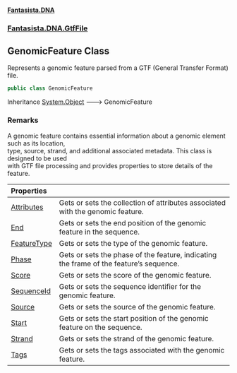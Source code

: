 #### [Fantasista.DNA](index.md 'index')
### [Fantasista.DNA.GtfFile](Fantasista.DNA.GtfFile.md 'Fantasista.DNA.GtfFile')

## GenomicFeature Class

Represents a genomic feature parsed from a GTF (General Transfer Format) file.

```csharp
public class GenomicFeature
```

Inheritance [System.Object](https://docs.microsoft.com/en-us/dotnet/api/System.Object 'System.Object') &#129106; GenomicFeature

### Remarks
A genomic feature contains essential information about a genomic element such as its location,  
type, source, strand, and additional associated metadata. This class is designed to be used  
with GTF file processing and provides properties to store details of the feature.

| Properties | |
| :--- | :--- |
| [Attributes](Fantasista.DNA.GtfFile.GenomicFeature.Attributes.md 'Fantasista.DNA.GtfFile.GenomicFeature.Attributes') | Gets or sets the collection of attributes associated with the genomic feature. |
| [End](Fantasista.DNA.GtfFile.GenomicFeature.End.md 'Fantasista.DNA.GtfFile.GenomicFeature.End') | Gets or sets the end position of the genomic feature in the sequence. |
| [FeatureType](Fantasista.DNA.GtfFile.GenomicFeature.FeatureType.md 'Fantasista.DNA.GtfFile.GenomicFeature.FeatureType') | Gets or sets the type of the genomic feature. |
| [Phase](Fantasista.DNA.GtfFile.GenomicFeature.Phase.md 'Fantasista.DNA.GtfFile.GenomicFeature.Phase') | Gets or sets the phase of the feature, indicating the frame of the feature’s sequence. |
| [Score](Fantasista.DNA.GtfFile.GenomicFeature.Score.md 'Fantasista.DNA.GtfFile.GenomicFeature.Score') | Gets or sets the score of the genomic feature. |
| [SequenceId](Fantasista.DNA.GtfFile.GenomicFeature.SequenceId.md 'Fantasista.DNA.GtfFile.GenomicFeature.SequenceId') | Gets or sets the sequence identifier for the genomic feature. |
| [Source](Fantasista.DNA.GtfFile.GenomicFeature.Source.md 'Fantasista.DNA.GtfFile.GenomicFeature.Source') | Gets or sets the source of the genomic feature. |
| [Start](Fantasista.DNA.GtfFile.GenomicFeature.Start.md 'Fantasista.DNA.GtfFile.GenomicFeature.Start') | Gets or sets the start position of the genomic feature on the sequence. |
| [Strand](Fantasista.DNA.GtfFile.GenomicFeature.Strand.md 'Fantasista.DNA.GtfFile.GenomicFeature.Strand') | Gets or sets the strand of the genomic feature. |
| [Tags](Fantasista.DNA.GtfFile.GenomicFeature.Tags.md 'Fantasista.DNA.GtfFile.GenomicFeature.Tags') | Gets or sets the tags associated with the genomic feature. |
